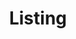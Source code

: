 ---
title: Listing
_template: detail
model: 2004 Lexus RX330
price: 
mileage: 82,000 miles
owner: One owner
engine: V6
transmission:
drive: All-wheel drive

---